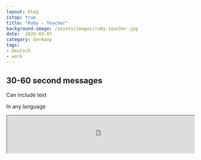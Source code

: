 ```yaml
---
layout: blog
istop: true
title: "Ruby - Teacher"
background-image: /assets/images/ruby-teacher.jpg
date:  2020-03-07
category: Germany
tags:
- Deutsch
- work
---
```

 
## 30-60 second messages
 
Can include text

In any language

<iframe
      height="100px" width="500px"
      src="https://voice123.com/embed/embed.html?id=KPAJPZJ"
      ></iframe>